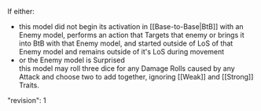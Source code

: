 If either:  
- this model did not begin its activation in [[Base-to-Base|BtB]] with an Enemy model, performs an action that Targets that enemy or brings it into BtB with that Enemy model, and started outside of LoS of that Enemy model and remains outside of it's LoS during movement
- or the Enemy model is Surprised  
this model may roll three dice for any Damage Rolls caused by any Attack and choose two to add together, ignoring [[Weak]] and [[Strong]] Traits.

"revision": 1